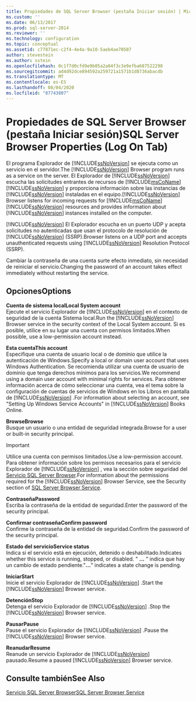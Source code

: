 ```yaml
---
title: Propiedades de SQL Server Browser (pestaña Iniciar sesión) | Microsoft Docs
ms.custom: ''
ms.date: 06/13/2017
ms.prod: sql-server-2014
ms.reviewer: ''
ms.technology: configuration
ms.topic: conceptual
ms.assetid: c77871ec-c2f4-4e4a-9a10-5aeb4ae70507
author: stevestein
ms.author: sstein
ms.openlocfilehash: 0c1f7d0cfd9e9b05a2a04f3c3e9efba687522298
ms.sourcegitcommit: ad4d92dce894592a259721a1571b1d8736abacdb
ms.translationtype: MT
ms.contentlocale: es-ES
ms.lasthandoff: 08/04/2020
ms.locfileid: "87743807"
---
```

# <a name="sql-server-browser-properties-log-on-tab"></a><span data-ttu-id="73199-102">Propiedades de SQL Server Browser (pestaña Iniciar sesión)</span><span class="sxs-lookup"><span data-stu-id="73199-102">SQL Server Browser Properties (Log On Tab)</span></span>
  <span data-ttu-id="73199-103">El programa Explorador de [!INCLUDE[ssNoVersion](../../includes/ssnoversion-md.md)] se ejecuta como un servicio en el servidor.</span><span class="sxs-lookup"><span data-stu-id="73199-103">The [!INCLUDE[ssNoVersion](../../includes/ssnoversion-md.md)] Browser program runs as a service on the server.</span></span> <span data-ttu-id="73199-104">El Explorador de [!INCLUDE[ssNoVersion](../../includes/ssnoversion-md.md)] escucha las solicitudes entrantes de recursos de [!INCLUDE[msCoName](../../includes/msconame-md.md)] [!INCLUDE[ssNoVersion](../../includes/ssnoversion-md.md)] y proporciona información sobre las instancias de [!INCLUDE[ssNoVersion](../../includes/ssnoversion-md.md)] instaladas en el equipo.</span><span class="sxs-lookup"><span data-stu-id="73199-104">[!INCLUDE[ssNoVersion](../../includes/ssnoversion-md.md)] Browser listens for incoming requests for [!INCLUDE[msCoName](../../includes/msconame-md.md)] [!INCLUDE[ssNoVersion](../../includes/ssnoversion-md.md)] resources and provides information about [!INCLUDE[ssNoVersion](../../includes/ssnoversion-md.md)] instances installed on the computer.</span></span>  
  
 [!INCLUDE[ssNoVersion](../../includes/ssnoversion-md.md)] <span data-ttu-id="73199-105">El Explorador escucha en un puerto UDP y acepta solicitudes no autenticadas que usan el protocolo de resolución de [!INCLUDE[ssNoVersion](../../includes/ssnoversion-md.md)] (SSRP).</span><span class="sxs-lookup"><span data-stu-id="73199-105">Browser listens on a UDP port and accepts unauthenticated requests using [!INCLUDE[ssNoVersion](../../includes/ssnoversion-md.md)] Resolution Protocol (SSRP).</span></span>  
  
 <span data-ttu-id="73199-106">Cambiar la contraseña de una cuenta surte efecto inmediato, sin necesidad de reiniciar el servicio.</span><span class="sxs-lookup"><span data-stu-id="73199-106">Changing the password of an account takes effect immediately without restarting the service.</span></span>  
  
## <a name="options"></a><span data-ttu-id="73199-107">Opciones</span><span class="sxs-lookup"><span data-stu-id="73199-107">Options</span></span>  
 <span data-ttu-id="73199-108">**Cuenta de sistema local**</span><span class="sxs-lookup"><span data-stu-id="73199-108">**Local System account**</span></span>  
 <span data-ttu-id="73199-109">Ejecute el servicio Explorador de [!INCLUDE[ssNoVersion](../../includes/ssnoversion-md.md)] en el contexto de seguridad de la cuenta Sistema local.</span><span class="sxs-lookup"><span data-stu-id="73199-109">Run the [!INCLUDE[ssNoVersion](../../includes/ssnoversion-md.md)] Browser service in the security context of the Local System account.</span></span> <span data-ttu-id="73199-110">Si es posible, utilice en su lugar una cuenta con permisos limitados.</span><span class="sxs-lookup"><span data-stu-id="73199-110">When possible, use a low-permission account instead.</span></span>  
  
 <span data-ttu-id="73199-111">**Esta cuenta**</span><span class="sxs-lookup"><span data-stu-id="73199-111">**This account**</span></span>  
 <span data-ttu-id="73199-112">Especifique una cuenta de usuario local o de dominio que utilice la autenticación de Windows.</span><span class="sxs-lookup"><span data-stu-id="73199-112">Specify a local or domain user account that uses Windows Authentication.</span></span> <span data-ttu-id="73199-113">Se recomienda utilizar una cuenta de usuario de dominio que tenga derechos mínimos para los servicios.</span><span class="sxs-lookup"><span data-stu-id="73199-113">We recommend using a domain user account with minimal rights for services.</span></span> <span data-ttu-id="73199-114">Para obtener información acerca de cómo seleccionar una cuenta, vea el tema sobre la configuración de cuentas de servicios de Windows en los Libros en pantalla de [!INCLUDE[ssNoVersion](../../includes/ssnoversion-md.md)] .</span><span class="sxs-lookup"><span data-stu-id="73199-114">For information about selecting an account, see "Setting Up Windows Service Accounts" in [!INCLUDE[ssNoVersion](../../includes/ssnoversion-md.md)] Books Online.</span></span>  
  
 <span data-ttu-id="73199-115">**Browse**</span><span class="sxs-lookup"><span data-stu-id="73199-115">**Browse**</span></span>  
 <span data-ttu-id="73199-116">Busque un usuario o una entidad de seguridad integrada.</span><span class="sxs-lookup"><span data-stu-id="73199-116">Browse for a user or built-in security principal.</span></span>  
  
> [!IMPORTANT]  
>  <span data-ttu-id="73199-117">Utilice una cuenta con permisos limitados.</span><span class="sxs-lookup"><span data-stu-id="73199-117">Use a low-permission account.</span></span> <span data-ttu-id="73199-118">Para obtener información sobre los permisos necesarios para el servicio Explorador de [!INCLUDE[ssNoVersion](../../includes/ssnoversion-md.md)] , vea la sección sobre seguridad del [Servicio SQL Server Browser](../../../2014/tools/configuration-manager/sql-server-browser-service.md).</span><span class="sxs-lookup"><span data-stu-id="73199-118">For information about the permissions required for the [!INCLUDE[ssNoVersion](../../includes/ssnoversion-md.md)] Browser Service, see the Security section of [SQL Server Browser Service](../../../2014/tools/configuration-manager/sql-server-browser-service.md).</span></span>  
  
 <span data-ttu-id="73199-119">**Contraseña**</span><span class="sxs-lookup"><span data-stu-id="73199-119">**Password**</span></span>  
 <span data-ttu-id="73199-120">Escriba la contraseña de la entidad de seguridad.</span><span class="sxs-lookup"><span data-stu-id="73199-120">Enter the password of the security principal.</span></span>  
  
 <span data-ttu-id="73199-121">**Confirmar contraseña**</span><span class="sxs-lookup"><span data-stu-id="73199-121">**Confirm password**</span></span>  
 <span data-ttu-id="73199-122">Confirme la contraseña de la entidad de seguridad.</span><span class="sxs-lookup"><span data-stu-id="73199-122">Confirm the password of the security principal.</span></span>  
  
 <span data-ttu-id="73199-123">**Estado del servicio**</span><span class="sxs-lookup"><span data-stu-id="73199-123">**Service status**</span></span>  
 <span data-ttu-id="73199-124">Indica si el servicio está en ejecución, detenido o deshabilitado.</span><span class="sxs-lookup"><span data-stu-id="73199-124">Indicates whether this service is running, stopped, or disabled.</span></span> <span data-ttu-id="73199-125">" **…** " indica que hay un cambio de estado pendiente.</span><span class="sxs-lookup"><span data-stu-id="73199-125">"**...**" indicates a state change is pending.</span></span>  
  
 <span data-ttu-id="73199-126">**Iniciar**</span><span class="sxs-lookup"><span data-stu-id="73199-126">**Start**</span></span>  
 <span data-ttu-id="73199-127">Inicie el servicio Explorador de [!INCLUDE[ssNoVersion](../../includes/ssnoversion-md.md)] .</span><span class="sxs-lookup"><span data-stu-id="73199-127">Start the [!INCLUDE[ssNoVersion](../../includes/ssnoversion-md.md)] Browser service.</span></span>  
  
 <span data-ttu-id="73199-128">**Detención**</span><span class="sxs-lookup"><span data-stu-id="73199-128">**Stop**</span></span>  
 <span data-ttu-id="73199-129">Detenga el servicio Explorador de [!INCLUDE[ssNoVersion](../../includes/ssnoversion-md.md)] .</span><span class="sxs-lookup"><span data-stu-id="73199-129">Stop the [!INCLUDE[ssNoVersion](../../includes/ssnoversion-md.md)] Browser service.</span></span>  
  
 <span data-ttu-id="73199-130">**Pausar**</span><span class="sxs-lookup"><span data-stu-id="73199-130">**Pause**</span></span>  
 <span data-ttu-id="73199-131">Pause el servicio Explorador de [!INCLUDE[ssNoVersion](../../includes/ssnoversion-md.md)] .</span><span class="sxs-lookup"><span data-stu-id="73199-131">Pause the [!INCLUDE[ssNoVersion](../../includes/ssnoversion-md.md)] Browser service.</span></span>  
  
 <span data-ttu-id="73199-132">**Reanudar**</span><span class="sxs-lookup"><span data-stu-id="73199-132">**Resume**</span></span>  
 <span data-ttu-id="73199-133">Reanude un servicio Explorador de [!INCLUDE[ssNoVersion](../../includes/ssnoversion-md.md)] pausado.</span><span class="sxs-lookup"><span data-stu-id="73199-133">Resume a paused [!INCLUDE[ssNoVersion](../../includes/ssnoversion-md.md)] Browser service.</span></span>  
  
## <a name="see-also"></a><span data-ttu-id="73199-134">Consulte también</span><span class="sxs-lookup"><span data-stu-id="73199-134">See Also</span></span>  
 [<span data-ttu-id="73199-135">Servicio SQL Server Browser</span><span class="sxs-lookup"><span data-stu-id="73199-135">SQL Server Browser Service</span></span>](../../../2014/tools/configuration-manager/sql-server-browser-service.md)  
  
  
